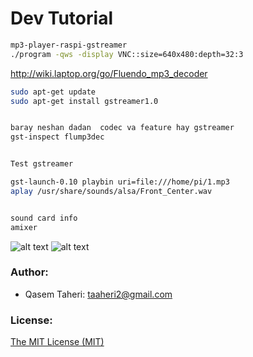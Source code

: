 # Dev Tutorial
````bash
mp3-player-raspi-gstreamer
./program -qws -display VNC::size=640x480:depth=32:3

````


http://wiki.laptop.org/go/Fluendo_mp3_decoder

````bash
sudo apt-get update 
sudo apt-get install gstreamer1.0


baray neshan dadan  codec va feature hay gstreamer
gst-inspect flump3dec


Test gstreamer

gst-launch-0.10 playbin uri=file:///home/pi/1.mp3
aplay /usr/share/sounds/alsa/Front_Center.wav


sound card info
amixer 

````
![alt text](http://beagleboard.org/static/images/black_hardware_details.png "BBB")
![alt text](http://beagleboard.org/static/images/cape-headers.png "Pin Out")

### Author:

* Qasem Taheri: taaheri2@gmail.com


### License:
 [The MIT License (MIT)](http://opensource.org/licenses/MIT)


